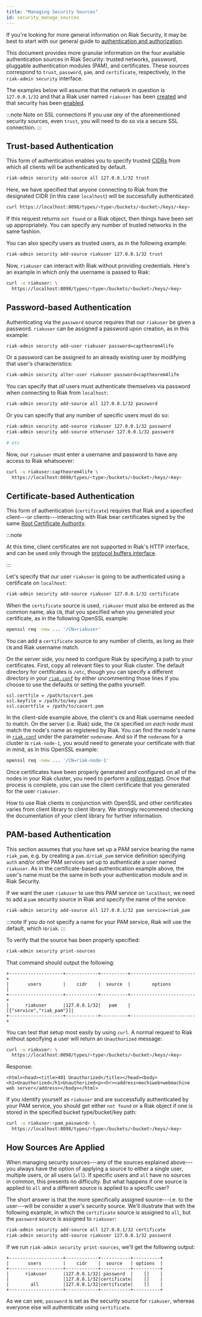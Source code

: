 ```yaml
---
title: "Managing Security Sources"
id: security_manage_sources
---
```


If you're looking for more general information on Riak Security, it may
be best to start with our general guide to [authentication and authorization](../../using/security/basics.md).

This document provides more granular information on the four available
authentication sources in Riak Security: trusted networks, password,
pluggable authentication modules (PAM), and certificates. These sources
correspond to `trust`, `password`, `pam`, and `certificate`,
respectively, in the `riak-admin security` interface.

The examples below will assume that the network in question is
`127.0.0.1/32` and that a Riak user named `riakuser` has been
[created](../../using/security/basics.md#user-management) and that
security has been [enabled](../../using/security/basics.md).

:::note Note on SSL connections
If you use *any* of the aforementioned security sources, even `trust`, you
will need to do so via a secure SSL connection.
:::

## Trust-based Authentication

This form of authentication enables you to specify trusted
[CIDRs](http://en.wikipedia.org/wiki/Classless_Inter-Domain_Routing)
from which all clients will be authenticated by default.

```bash
riak-admin security add-source all 127.0.0.1/32 trust
```

Here, we have specified that anyone connecting to Riak from the
designated CIDR (in this case `localhost`) will be successfully
authenticated:

```bash
curl https://localhost:8098/types/<type>/buckets/<bucket>/keys/<key>
```

If this request returns `not found` or a Riak object, then things have
been set up appropriately. You can specify any number of trusted
networks in the same fashion.

You can also specify users as trusted users, as in the following
example:

```bash
riak-admin security add-source riakuser 127.0.0.1/32 trust
```

Now, `riakuser` can interact with Riak without providing credentials.
Here's an example in which only the username is passed to Riak:

```bash
curl -u riakuser: \
  https://localhost:8098/types/<type>/buckets/<bucket>/keys/<key>
```

## Password-based Authentication

Authenticating via the `password` source requires that our `riakuser` be
given a password. `riakuser` can be assigned a password upon creation,
as in this example:

```bash
riak-admin security add-user riakuser password=captheorem4life
```

Or a password can be assigned to an already existing user by modifying
that user's characteristics:

```bash
riak-admin security alter-user riakuser password=captheorem4life
```

You can specify that *all* users must authenticate themselves via
password when connecting to Riak from `localhost`:

```bash
riak-admin security add-source all 127.0.0.1/32 password
```

Or you can specify that any number of specific users must do so:

```bash
riak-admin security add-source riakuser 127.0.0.1/32 password
riak-admin security add-source otheruser 127.0.0.1/32 password

# etc
```

Now, our `riakuser` must enter a username and password to have any
access to Riak whatsoever:

```bash
curl -u riakuser:captheorem4life \
  https://localhost:8098/types/<type>/buckets/<bucket>/keys/<key>
```

## Certificate-based Authentication

This form of authentication (`certificate`) requires that Riak and a
specified client---or clients---interacting with Riak bear certificates
signed by the same [Root Certificate
Authority](http://en.wikipedia.org/wiki/Root_certificate).

:::note 

At this time, client certificates are not supported in Riak's HTTP
interface, and can be used only through the [protocol buffers interface](../../developing/api/protocol-buffers/index.md).

:::

Let's specify that our user `riakuser` is going to be authenticated
using a certificate on `localhost`:

```bash
riak-admin security add-source riakuser 127.0.0.1/32 certificate
```

When the `certificate` source is used, `riakuser` must also be entered
as the common name, aka `CN`, that you specified when you generated your
certificate, as in the following OpenSSL example:

```bash
openssl req -new ... '/CN=riakuser'
```

You can add a `certificate` source to any number of clients, as long as
their `CN` and Riak username match.

On the server side, you need to configure Riak by specifying a path to
your certificates. First, copy all relevant files to your Riak cluster.
The default directory for certificates is `/etc`, though you can specify
a different directory in your [`riak.conf`](../../configuring/reference.md) by either uncommenting those lines if you choose to use the defaults or setting the paths yourself:

```riakconf
ssl.certfile = /path/to/cert.pem
ssl.keyfile = /path/to/key.pem
ssl.cacertfile = /path/to/cacert.pem
```

In the client-side example above, the client's `CN` and Riak username
needed to match. On the server (i.e. Riak) side, the `CN` specified *on
each node* must match the node's name as registered by Riak. You can
find the node's name in [`riak.conf`](../../configuring/reference.md) under the parameter `nodename`. And so if the `nodename` for a cluster is
`riak-node-1`, you would need to generate your certificate with that in
mind, as in this OpenSSL example:

```bash
openssl req -new ... '/CN=riak-node-1'
```

Once certificates have been properly generated and configured on all of
the nodes in your Riak cluster, you need to perform a [rolling restart](../../using/repair-recovery/rolling-restart.md). Once that process is complete, you can use the client
certificate that you generated for the user `riakuser`.

How to use Riak clients in conjunction with OpenSSL and other
certificates varies from client library to client library. We strongly
recommend checking the documentation of your client library for further
information.

## PAM-based Authentication

This section assumes that you have set up a PAM service bearing the name
`riak_pam`, e.g. by creating a `pam.d/riak_pam` service definition
specifying `auth` and/or other PAM services set up to authenticate a
user named `riakuser`. As in the certificate-based authentication
example above, the user's name must be the same in both your
authentication module and in Riak Security.

If we want the user `riakuser` to use this PAM service on `localhost`,
we need to add a `pam` security source in Riak and specify the name of
the service:

```bash
riak-admin security add-source all 127.0.0.1/32 pam service=riak_pam
```

:::note
If you do not specify a name for your PAM service, Riak will
use the default, which is`riak`.
:::

To verify that the source has been properly specified:

```bash
riak-admin security print-sources
```

That command should output the following:

    +--------------------+------------+----------+------------------------+
    |       users        |    cidr    |  source  |        options         |
    +--------------------+------------+----------+------------------------+
    |      riakuser      |127.0.0.1/32|   pam    |[{"service","riak_pam"}]|
    +--------------------+------------+----------+------------------------+

You can test that setup most easily by using `curl`. A normal request to
Riak without specifying a user will return an `Unauthorized` message:

```bash
curl -u riakuser: \
  https://localhost:8098/types/<type>/buckets/<bucket>/keys/<key>
```

Response:

    <html><head><title>401 Unauthorized</title></head><body><h1>Unauthorized</h1>Unauthorized<p><hr><address>mochiweb+webmachine web server</address></body></html>

If you identify yourself as `riakuser` and are successfully
authenticated by your PAM service, you should get either `not found` or
a Riak object if one is stored in the specified bucket type/bucket/key
path:

```bash
curl -u riakuser:<pam_password> \
  https://localhost:8098/types/<type>/buckets/<bucket>/keys/<key>
```

## How Sources Are Applied

When managing security sources---any of the sources explained
above---you always have the option of applying a source to either a
single user, multiple users, or all users (`all`). If specific users and
`all` have no sources in common, this presents no difficulty. But what
happens if one source is applied to `all` and a different source is
applied to a specific user?

The short answer is that the more specifically assigned source---i.e. to
the user---will be consider a user's security source. We'll illustrate
that with the following example, in which the `certificate` source is
assigned to `all`, but the `password` source is assigned to `riakuser`:

```bash
riak-admin security add-source all 127.0.0.1/32 certificate
riak-admin security add-source riakuser 127.0.0.1/32 password
```

If we run `riak-admin security print-sources`, we'll get the following
output:

    +--------------------+------------+-----------+----------+
    |       users        |    cidr    |  source   | options  |
    +--------------------+------------+-----------+----------+
    |      riakuser      |127.0.0.1/32| password  |    []    |
    |                    |127.0.0.1/32|certificate|    []    |
    |        all         |127.0.0.1/32|certificate|    []    |
    +--------------------+------------+-----------+----------+

As we can see, `password` is set as the security source for `riakuser`,
whereas everyone else will authenticate using `certificate`.
